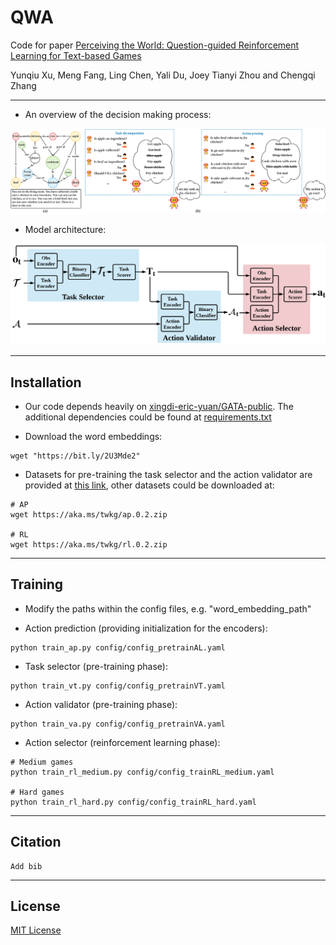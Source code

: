 # QWA

Code for paper [Perceiving the World: Question-guided Reinforcement Learning for Text-based Games]()

Yunqiu Xu, Meng Fang, Ling Chen, Yali Du, Joey Tianyi Zhou and Chengqi Zhang

-----

+ An overview of the decision making process:

![overview](documentation/overview.png)


+ Model architecture:

![architecture](documentation/architecture.png)


-----
## Installation

+ Our code depends heavily on [xingdi-eric-yuan/GATA-public](https://github.com/xingdi-eric-yuan/GATA-public). The additional dependencies could be found at [requirements.txt](requirements.txt)


+ Download the word embeddings:

```
wget "https://bit.ly/2U3Mde2"
```

+ Datasets for pre-training the task selector and the action validator are provided at [this link](), other datasets could be downloaded at:

```
# AP
wget https://aka.ms/twkg/ap.0.2.zip

# RL
wget https://aka.ms/twkg/rl.0.2.zip
```

-----
## Training

+ Modify the paths within the config files, e.g. "word_embedding_path"

+ Action prediction (providing initialization for the encoders):

```
python train_ap.py config/config_pretrainAL.yaml
```

+ Task selector (pre-training phase):

```
python train_vt.py config/config_pretrainVT.yaml
```

+ Action validator (pre-training phase):

```
python train_va.py config/config_pretrainVA.yaml
```

+ Action selector (reinforcement learning phase):

```
# Medium games
python train_rl_medium.py config/config_trainRL_medium.yaml

# Hard games
python train_rl_hard.py config/config_trainRL_hard.yaml
```

-----
## Citation

```
Add bib
```

-----
## License

[MIT License](LICENSE)




